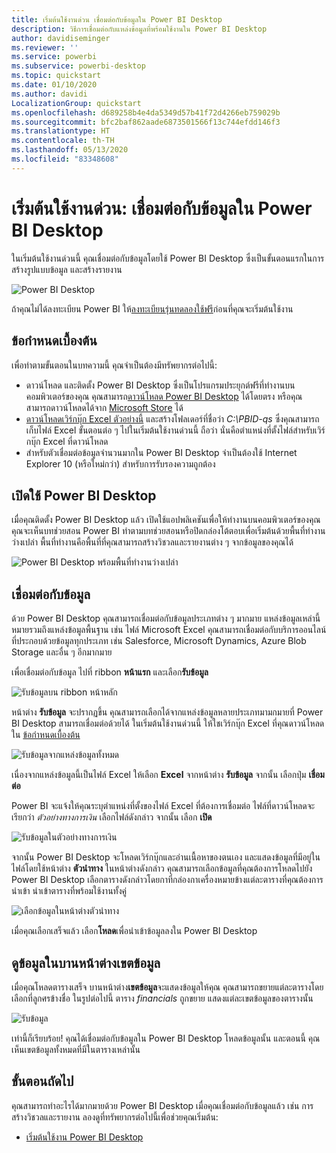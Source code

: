 ```yaml
---
title: เริ่มต้นใช้งานด่วน เชื่อมต่อกับข้อมูลใน Power BI Desktop
description: วิธีการเชื่อมต่อกับแหล่งข้อมูลที่พร้อมใช้งานใน Power BI Desktop
author: davidiseminger
ms.reviewer: ''
ms.service: powerbi
ms.subservice: powerbi-desktop
ms.topic: quickstart
ms.date: 01/10/2020
ms.author: davidi
LocalizationGroup: quickstart
ms.openlocfilehash: d689258b4e4da5349d57b41f72d4266eb759029b
ms.sourcegitcommit: bfc2baf862aade6873501566f13c744efdd146f3
ms.translationtype: HT
ms.contentlocale: th-TH
ms.lasthandoff: 05/13/2020
ms.locfileid: "83348608"
---
```

# <a name="quickstart-connect-to-data-in-power-bi-desktop"></a>เริ่มต้นใช้งานด่วน: เชื่อมต่อกับข้อมูลใน Power BI Desktop

ในเริ่มต้นใช้งานด่วนนี้ คุณเชื่อมต่อกับข้อมูลโดยใช้ Power BI Desktop ซึ่งเป็นขั้นตอนแรกในการสร้างรูปแบบข้อมูล และสร้างรายงาน

![Power BI Desktop](media/desktop-what-is-desktop/what-is-desktop_01.png)

ถ้าคุณไม่ได้ลงทะเบียน Power BI ให้[ลงทะเบียนรุ่นทดลองใช้ฟรี](https://app.powerbi.com/signupredirect?pbi_source=web)ก่อนที่คุณจะเริ่มต้นใช้งาน

## <a name="prerequisites"></a>ข้อกำหนดเบื้องต้น

เพื่อทำตามขั้นตอนในบทความนี้ คุณจำเป็นต้องมีทรัพยากรต่อไปนี้:

* ดาวน์โหลด และติดตั้ง Power BI Desktop ซึ่งเป็นโปรแกรมประยุกต์ฟรีที่ทำงานบนคอมพิวเตอร์ของคุณ คุณสามารถ[ดาวน์โหลด Power BI Desktop](https://powerbi.microsoft.com/desktop) ได้โดยตรง หรือคุณสามารถดาวน์โหลดได้จาก [Microsoft Store](https://aka.ms/pbidesktopstore) ได้
* [ดาวน์โหลดเวิร์กบุ๊ก Excel ตัวอย่างนี้](https://go.microsoft.com/fwlink/?LinkID=521962) และสร้างโฟลเดอร์ที่ชื่อว่า *C:\PBID-qs* ซึ่งคุณสามารถเก็บไฟล์ Excel ขั้นตอนต่อ ๆ ไปในเริ่มต้นใช้งานด่วนนี้ ถือว่า นั่นคือตำแหน่งที่ตั้งไฟล์สำหรับเวิร์กบุ๊ก Excel ที่ดาวน์โหลด
* สำหรับตัวเชื่อมต่อข้อมูลจำนวนมากใน Power BI Desktop จำเป็นต้องใช้ Internet Explorer 10 (หรือใหม่กว่า) สำหรับการรับรองความถูกต้อง

## <a name="launch-power-bi-desktop"></a>เปิดใช้ Power BI Desktop

เมื่อคุณติดตั้ง Power BI Desktop แล้ว เปิดใช้แอปพลิเคชันเพื่อให้ทำงานบนคอมพิวเตอร์ของคุณ คุณจะเห็นบทช่วยสอน Power BI ทำตามบทช่วยสอนหรือปิดกล่องโต้ตอบเพื่อเริ่มต้นด้วยพื้นที่ทำงานว่างเปล่า พื้นที่ทำงานคือพื้นที่ที่คุณสามารถสร้างวิชวลและรายงานต่าง ๆ จากข้อมูลของคุณได้

![Power BI Desktop พร้อมพื้นที่ทำงานว่างเปล่า](media/desktop-quickstart-connect-to-data/qs-connect-data_01.png)

## <a name="connect-to-data"></a>เชื่อมต่อกับข้อมูล

ด้วย Power BI Desktop คุณสามารถเชื่อมต่อกับข้อมูลประเภทต่าง ๆ มากมาย แหล่งข้อมูลเหล่านี้ หมายรวมถึงแหล่งข้อมูลพื้นฐาน เช่น ไฟล์ Microsoft Excel คุณสามารถเชื่อมต่อกับบริการออนไลน์ที่ประกอบด้วยข้อมูลทุกประเภท เช่น Salesforce, Microsoft Dynamics, Azure Blob Storage และอื่น ๆ อีกมากมาย

เพื่อเชื่อมต่อกับข้อมูล ไปที่ ribbon **หน้าแรก** และเลือก**รับข้อมูล**

![รับข้อมูลบน ribbon หน้าหลัก](media/desktop-quickstart-connect-to-data/qs-connect-data_02.png)

หน้าต่าง **รับข้อมูล** จะปรากฏขึ้น คุณสามารถเลือกได้จากแหล่งข้อมูลหลายประเภทมามกมายที่ Power BI Desktop สามารถเชื่อมต่อด้วยได้ ในเริ่มต้นใช้งานด่วนนี้ ให้ใชเวิร์กบุ๊ก Excel ที่คุณดาวน์โหลดใน [ข้อกำหนดเบื้องต้น](#prerequisites)

![รับข้อมูลจากแหล่งข้อมูลทั้งหมด](media/desktop-quickstart-connect-to-data/qs-connect-data_03.png)

เนื่องจากแหล่งข้อมูลนี้เป็นไฟล์ Excel ให้เลือก **Excel** จากหน้าต่าง **รับข้อมูล** จากนั้น เลือกปุ่ม **เชื่อมต่อ**

Power BI จะแจ้งให้คุณระบุตำแหน่งที่ตั้งของไฟล์ Excel ที่ต้องการเชื่อมต่อ ไฟล์ที่ดาวน์โหลดจะเรียกว่า *ตัวอย่างทางการเงิน* เลือกไฟล์ดังกล่าว จากนั้น เลือก **เปิด**

![รับข้อมูลในตัวอย่างทางการเงิน](media/desktop-quickstart-connect-to-data/qs-connect-data_04.png)

จากนั้น Power BI Desktop จะโหลดเวิร์กบุ๊กและอ่านเนื้อหาของตนเอง และแสดงข้อมูลที่มีอยู่ในไฟล์โดยใช้หน้าต่าง **ตัวนำทาง** ในหน้าต่างดังกล่าว คุณสามารถเลือกข้อมูลที่คุณต้องการโหลดไปยัง Power BI Desktop เลือกตารางดังกล่าวโดยกาที่กล่องกาเครื่องหมายข้างแต่ละตารางที่คุณต้องการนำเข้า นำเข้าตารางที่พร้อมใช้งานทั้งคู่

![เลือกข้อมูลในหน้าต่างตัวนำทาง](media/desktop-quickstart-connect-to-data/qs-connect-data_05.png)

เมื่อคุณเลือกเสร็จแล้ว เลือก**โหลด**เพื่อนำเข้าข้อมูลลงใน Power BI Desktop

## <a name="view-data-in-the-fields-pane"></a>ดูข้อมูลในบานหน้าต่างเขตข้อมูล

เมื่อคุณโหลดตารางเสร็จ บานหน้าต่าง**เขตข้อมูล**จะแสดงข้อมูลให้คุณ คุณสามารถขยายแต่ละตารางโดยเลือกที่ลูกศรข้างชื่อ ในรูปต่อไปนี้ ตาราง *financials* ถูกขยาย แสดงแต่ละเขตข้อมูลของตารางนั้น

![รับข้อมูล](media/desktop-quickstart-connect-to-data/qs-connect-data_06.png)

เท่านี้ก็เรียบร้อย! คุณได้เชื่อมต่อกับข้อมูลใน Power BI Desktop โหลดข้อมูลนั้น และตอนนี้ คุณเห็นเขตข้อมูลทั้งหมดที่มีในตารางเหล่านั้น

## <a name="next-steps"></a>ขั้นตอนถัดไป

คุณสามารถทำอะไรได้มากมายด้วย Power BI Desktop เมื่อคุณเชื่อมต่อกับข้อมูลแล้ว เช่น การสร้างวิชวลและรายงาน ลองดูที่ทรัพยากรต่อไปนี้เพื่อช่วยคุณเริ่มต้น:

* [เริ่มต้นใช้งาน Power BI Desktop](../fundamentals/desktop-getting-started.md)
